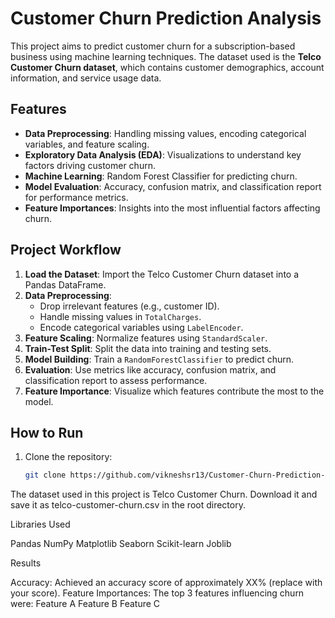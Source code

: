 # Customer Churn Prediction Analysis

This project aims to predict customer churn for a subscription-based business using machine learning techniques. The dataset used is the **Telco Customer Churn dataset**, which contains customer demographics, account information, and service usage data.

## Features
- **Data Preprocessing**: Handling missing values, encoding categorical variables, and feature scaling.
- **Exploratory Data Analysis (EDA)**: Visualizations to understand key factors driving customer churn.
- **Machine Learning**: Random Forest Classifier for predicting churn.
- **Model Evaluation**: Accuracy, confusion matrix, and classification report for performance metrics.
- **Feature Importances**: Insights into the most influential factors affecting churn.

## Project Workflow
1. **Load the Dataset**: Import the Telco Customer Churn dataset into a Pandas DataFrame.
2. **Data Preprocessing**: 
   - Drop irrelevant features (e.g., customer ID).
   - Handle missing values in `TotalCharges`.
   - Encode categorical variables using `LabelEncoder`.
3. **Feature Scaling**: Normalize features using `StandardScaler`.
4. **Train-Test Split**: Split the data into training and testing sets.
5. **Model Building**: Train a `RandomForestClassifier` to predict churn.
6. **Evaluation**: Use metrics like accuracy, confusion matrix, and classification report to assess performance.
7. **Feature Importance**: Visualize which features contribute the most to the model.

## How to Run
1. Clone the repository:
   ```bash
   git clone https://github.com/vikneshsr13/Customer-Churn-Prediction-analysis.git


The dataset used in this project is Telco Customer Churn. Download it and save it as telco-customer-churn.csv in the root directory.

Libraries Used

Pandas
NumPy
Matplotlib
Seaborn
Scikit-learn
Joblib

Results

Accuracy: Achieved an accuracy score of approximately XX% (replace with your score).
Feature Importances: The top 3 features influencing churn were:
Feature A
Feature B
Feature C

